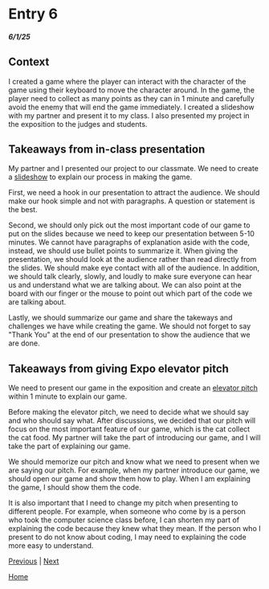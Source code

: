 # Entry 6
##### 6/1/25

## Context 
I created a game where the player can interact with the character of the game using their keyboard to move the character around. In the game, the player need to collect as many points as they can in 1 minute and carefully avoid the enemy that will end the game immediately. I created a slideshow with my partner and present it to my class. I also presented my project in the exposition to the judges and students. 

## Takeaways from in-class presentation
My partner and I presented our project to our classmate. We need to create a [slideshow](https://docs.google.com/presentation/d/1olx8nXpbPYpAoqYAZu7unVwbOQGKHad8MgL73iy6Uzg/edit?usp=sharing) to explain our process in making the game. 

First, we need a hook in our presentation to attract the audience. We should make our hook simple and not with paragraphs. A question or statement is the best. 

Second, we should only pick out the most important code of our game to put on the slides because we need to keep our presentation between 5-10 minutes. We cannot have paragraphs of explanation aside with the code, instead, we should use bullet points to summarize it. When giving the presentation, we should look at the audience rather than read directly from the slides. We should make eye contact with all of the audience. In addition, we should talk clearly, slowly, and loudly to make sure everyone can hear us and understand what we are talking about. We can also point at the board with our finger or the mouse to point out which part of the code we are talking about. 

Lastly, we should summarize our game and share the takeways and challenges we have while creating the game. We should not forget to say "Thank You" at the end of our presentation to show the audience that we are done. 

## Takeaways from giving Expo elevator pitch
We need to present our game in the exposition and create an [elevator pitch](https://docs.google.com/document/d/1exF717Far0E5xbauY579foVsBIblgttGaAHf2wxP_Nk/edit?usp=sharing) within 1 minute to explain our game. 

Before making the elevator pitch, we need to decide what we should say and who should say what. After discussions, we decided that our pitch will focus on the most important feature of our game, which is the cat collect the cat food. My partner will take the part of introducing our game, and I will take the part of explaining our game. 

We should memorize our pitch and know what we need to present when we are saying our pitch. For example, when my partner introduce our game, we should open our game and show them how to play. When I am explaining the game, I should show them the code. 

It is also important that I need to change my pitch when presenting to different people. For example, when someone who come by is a person who took the computer science class before, I can shorten my part of explaining the code because they knew what they mean. If the person who I present to do not know about coding, I may need to explaining the code more easy to understand. 





[Previous](entry05.md) | [Next](entry07.md)

[Home](../README.md)